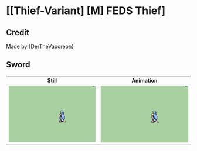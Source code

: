 # [\[Thief-Variant\] \[M\] FEDS Thief]

## Credit

Made by {DerTheVaporeon}
	
## Sword

| Still | Animation |
| :---: | :-------: |
| ![Sword still](./Sword_000.png) | ![Sword animation](./Sword.gif) |
